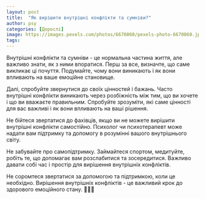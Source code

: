 ```yaml
---
layout: post
title:  "Як вирішити внутрішні конфлікти та сумніви?"
author: psy
categories: [Дорослі]
image: https://images.pexels.com/photos/6670060/pexels-photo-6670060.jpeg?auto=compress&cs=tinysrgb&fit=crop&h=627&w=1200
tags: 
---
```


Внутрішні конфлікти та сумніви - це нормальна частина життя, але важливо знати, як з ними впоратися. Перш за все, визначте, що саме викликає ці почуття. Подумайте, чому вони виникають і як вони впливають на ваше емоційне становище.

Далі, спробуйте звернутися до своїх цінностей і бажань. Часто внутрішні конфлікти виникають через розбіжність між тим, що ви хочете і що ви вважаєте правильним. Спробуйте зрозуміти, які саме цінності для вас важливі і як вони впливають на ваші рішення.

Не бійтеся звертатися до фахівців, якщо ви не можете вирішити внутрішні конфлікти самостійно. Психолог чи психотерапевт може надати вам підтримку та допомогу в розумінні вашого внутрішнього світу.

Не забувайте про самопідтримку. Займайтеся спортом, медитуйте, робіть те, що допомагає вам розслабитися та зосередитися. Важливо давати собі час і простір для вирішення внутрішніх конфліктів.

Не соромтеся звертатися за допомогою та підтримкою, коли це необхідно. Вирішення внутрішніх конфліктів - це важливий крок до здорового емоційного стану. 🌟🌿🌸



